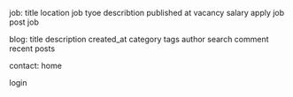 job:
    title
    location
    job tyoe
    describtion
    published at
    vacancy
    salary
    apply job
    post job


blog:
    title
    description
    created_at
    category
    tags
    author
    search
    comment
    recent posts

contact:
    home

login
